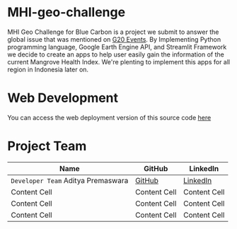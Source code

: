 # MHI-geo-challenge

MHI Geo Challenge for Blue Carbon is a project we submit to answer the global issue that was mentioned on [G20 Events](https://www.icctf.or.id/side-event-3rd-dwg-g20-blue-carbon-enabling-conservation-and-financial-capital/).
By Implementing Python programming language, Google Earth Engine API, and Streamlit Framework we decide to create an apps to help user easily gain the information of the current
Mangrove Health Index. We're plenting to implement this apps for all region in Indonesia later on.

# Web Development

You can access the web deployment version of this source code [here](https://mhi-urgis.streamlit.app/)

# Project Team

| Name | GitHub | LinkedIn |
| ------------- | ------------- | ------------- |
| `Developer Team` Aditya Premaswara  | [GitHub](https://github.com/kleditz)  | [LinkedIn](https://www.linkedin.com/in/kadek-aditya-premaswara)  |
| Content Cell  | Content Cell  | Content Cell  |
| Content Cell  | Content Cell  | Content Cell  |
| Content Cell  | Content Cell  | Content Cell  |
